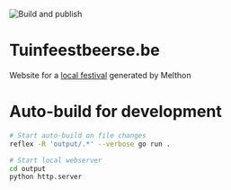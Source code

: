![Build and publish](https://github.com/JenswBE/melthon-tuinfeestbeerse/workflows/Build%20and%20publish/badge.svg)

# Tuinfeestbeerse.be

Website for a [local festival](https://tuinfeestbeerse.be/) generated by Melthon

# Auto-build for development

```bash
# Start auto-build on file changes
reflex -R 'output/.*' --verbose go run .
```

```bash
# Start local webserver
cd output
python http.server
```
